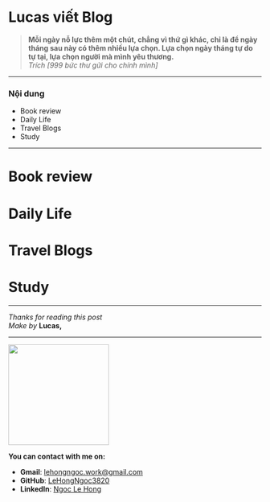 # Lucas viết Blog

> **Mỗi ngày nỗ lực thêm một chút, chẳng vì thứ gì khác, chỉ là để ngày tháng sau này có thêm nhiều lựa chọn. Lựa chọn ngày tháng tự do tự tại, lựa chọn người mà mình yêu thương.**\
> _Trích [999 bức thư gửi cho chính mình]_
______
### Nội dung
+ Book review
+ Daily Life
+ Travel Blogs
+ Study
______
# Book review

# Daily Life

# Travel Blogs

# Study


_______
*Thanks for reading this post*\
_Make by_ **Lucas,**
______
<img src="https://github.com/LeHongNgoc3820/Lucas_viet_Blog/blob/b5e2de5a812292889e793b719572d06f3ababf2d/Logo%20ta%CC%81ch%20ne%CC%82%CC%80n.png?raw=true"
     style="width:200px;height:200px;">

**You can contact with me on:**
+ **Gmail**: lehongngoc.work@gmail.com
+ **GitHub**: [LeHongNgoc3820](https://github.com/LeHongNgoc3820)
+ **Linkedln**: [Ngoc Le Hong](https://www.linkedin.com/in/ngoc-le-hong-44131b21a/)
